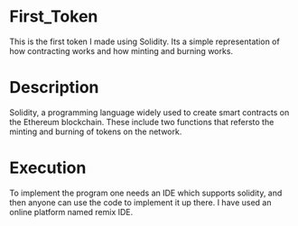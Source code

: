 # First_Token
This is the first token I made using Solidity. Its a simple representation of how contracting works and how minting and burning works.
# Description
Solidity, a programming language widely used to create smart contracts on the Ethereum blockchain. These include two functions that refersto the minting and burning of tokens on the network.
# Execution
To implement the program one needs an IDE which supports solidity, and then anyone can use the code to implement it up there. I have used an online platform named remix IDE.
